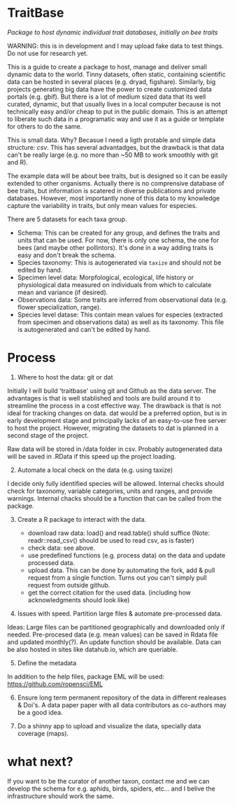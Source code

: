 # TraitBase 
*Package to host dynamic individual trait databases, initially on bee traits*

WARNING: this is in development and I may upload fake data to test things. Do not use for research yet.  

This is a guide to create a package to host, manage and deliver small dynamic data to the world. Tinny datasets, often static, containing scientific data can be hosted in several places (e.g. dryad, figshare). Similarly, big projects generating big data have the power to create customized data portals (e.g. gbif). But there is a lot of medium sized data that its well curated, dynamic, but that usually lives in a local computer because is not technically easy and/or cheap to put in the public domain. This is an attempt to liberate such data in a programatic way and use it as a guide or template for others to do the same.

This is small data. Why? Becasue I need a ligth protable and simple data structure: _csv_. This has several advantadges, but the drawback is that data can't be really large (e.g. no more than ~50 MB to work smoothly with git and R).

The example data will be about bee traits, but is designed so it can be easily extended to other organisms. Actually there is no comprensive database of bee traits, but information is scatered in diverse publications and private databases. However, most importantly none of this data to my knowledge capture the variability in traits, but only mean values for especies. 

There are 5 datasets for each taxa group.

- Schema: This can be created for any group, and defines the traits and units that can be used. For now, there is only one schema, the one for bees (and maybe other pollintors). It's done in a way adding traits is easy and don't break the schema.
- Species taxonomy: This is autogenerated via `taxize` and should not be edited by hand.
- Specimen level data: Morpfological, ecological, life history or physiological data measured on individuals from which to calculate mean and variance (if desired). 
- Observations data: Some traits are inferred from observational data (e.g. flower specialization, range). 
- Species level datase: This contain mean values for especies (extracted from specimen and observations data) as well as its taxonomy. This file is autogenerated and can't be edited by hand.

# Process

1) Where to host the data: git or dat

Initially I will build 'traitbase' using git and Github as the data server. The advantages is that is well stablished and tools are build around it to streamline the process in a cost effective way. The drawback is that is not ideal for tracking changes on data. dat would be a preferred option, but is in early development stage and principally lacks of an easy-to-use free server to host the project. However, migrating the datasets to dat is planned in a second stage of the project.

Raw data will be stored in /data folder in csv. Probably autogenerated data will be saved in .RData if this speed up the project loading.

2) Automate a local check on the data (e.g. using taxize)

I decide only fully identified species will be allowed. Internal checks should check for taxonomy, variable categories, units and ranges, and provide warnings. Internal chacks should be a function that can be called from the package.

3) Create a R package to interact with the data.
    - download raw data: load() and read.table() shuld suffice (Note:  readr::read_csv() should be used to read csv, as is faster)
    - check data: see above.
    - use predefined functions (e.g. process data) on the data and update processed data.
    - upload data. This can be done by automating the fork, add & pull request from a single function. Turns out you can't simply pull request from outside github.
    - get the correct citation for the used data. (including how acknowledgments should look like)

4) Issues with speed. Partition large files & automate pre-processed data.

Ideas: Large files can be partitioned geographically and downloaded only if needed. 
Pre-procesed data (e.g. mean values) can be saved in Rdata file and updated monthly(?). An update function should be available. Data can be also hosted in sites like datahub.io, which are queriable.

5) Define the metadata 

In addition to the help files, package EML will be used: https://github.com/ropensci/EML

6) Ensure long term permanent repository of the data in different realeases & Doi's. A data paper paper with all data contributors as co-authors may be a good idea.

7) Do a shinny app to upload and visualize the data, specially data coverage (maps).

# what next?

If you want to be the curator of another taxon, contact me and we can develop the schema for e.g. aphids, birds, spiders, etc... and I belive the infrastructure should work the same.




